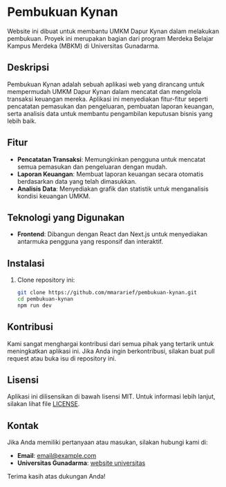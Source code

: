 # Pembukuan Kynan

Website ini dibuat untuk membantu UMKM Dapur Kynan dalam melakukan pembukuan. Proyek ini merupakan bagian dari program Merdeka Belajar Kampus Merdeka (MBKM) di Universitas Gunadarma.

## Deskripsi

Pembukuan Kynan adalah sebuah aplikasi web yang dirancang untuk mempermudah UMKM Dapur Kynan dalam mencatat dan mengelola transaksi keuangan mereka. Aplikasi ini menyediakan fitur-fitur seperti pencatatan pemasukan dan pengeluaran, pembuatan laporan keuangan, serta analisis data untuk membantu pengambilan keputusan bisnis yang lebih baik.

## Fitur

- **Pencatatan Transaksi**: Memungkinkan pengguna untuk mencatat semua pemasukan dan pengeluaran dengan mudah.
- **Laporan Keuangan**: Membuat laporan keuangan secara otomatis berdasarkan data yang telah dimasukkan.
- **Analisis Data**: Menyediakan grafik dan statistik untuk menganalisis kondisi keuangan UMKM.

## Teknologi yang Digunakan

- **Frontend**: Dibangun dengan React dan Next.js untuk menyediakan antarmuka pengguna yang responsif dan interaktif.

## Instalasi

1. Clone repository ini:
   ```bash
   git clone https://github.com/mmararief/pembukuan-kynan.git
   cd pembukuan-kynan
   npm run dev
   ```

## Kontribusi

Kami sangat menghargai kontribusi dari semua pihak yang tertarik untuk meningkatkan aplikasi ini. Jika Anda ingin berkontribusi, silakan buat pull request atau buka isu di repository ini.

## Lisensi

Aplikasi ini dilisensikan di bawah lisensi MIT. Untuk informasi lebih lanjut, silakan lihat file [LICENSE](./LICENSE).

## Kontak

Jika Anda memiliki pertanyaan atau masukan, silakan hubungi kami di:

- **Email**: [email@example.com](mailto:email@example.com)
- **Universitas Gunadarma**: [website universitas](https://www.gunadarma.ac.id)

Terima kasih atas dukungan Anda!
